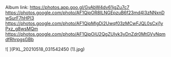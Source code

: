 
Album link: https://photos.app.goo.gl/GvAbW4dv61jgZu7c7
https://photos.google.com/photo/AF1QipOR8ILNGEpzuB6f23md4I3zNNxnDwSurF7hHPl3
https://photos.google.com/photo/AF1QipMlgDi2Uwqf03zMCwFJQL0sCxj1yPxz_g8wsMQm
https://photos.google.com/photo/AF1QipOiU2QgZUIyk3yDnZdr0MtGVyNqmdfRhrpgsGBb

![ ](PXL_20210518_031542450 (1).jpg)
